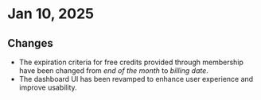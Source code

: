 # Jan 10, 2025

## **Changes** <a href="#changes" id="changes"></a>

* The expiration criteria for free credits provided through membership have been changed from _end of the month_ to _billing date_.
* The dashboard UI has been revamped to enhance user experience and improve usability.

